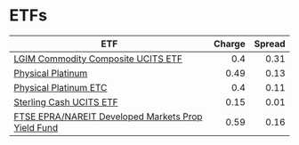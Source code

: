 # ETFs
| ETF | Charge | Spread |
| --- | ------:| ------:|
|[LGIM Commodity Composite UCITS ETF](https://www.hl.co.uk/shares/shares-search-results/B6TMFC5 "Link")|0.4|0.31|
|[Physical Platinum](https://www.hl.co.uk/shares/shares-search-results/B1VS2W5 "Link")|0.49|0.13|
|[Physical Platinum ETC](https://www.hl.co.uk/shares/shares-search-results/B4LV388 "Link")|0.4|0.11|
|[Sterling Cash UCITS ETF](https://www.hl.co.uk/shares/shares-search-results/B2PDKP2 "Link")|0.15|0.01|
|[FTSE EPRA/NAREIT Developed Markets Prop Yield Fund](https://www.hl.co.uk/shares/shares-search-results/B1G53G2 "Link")|0.59|0.16|
